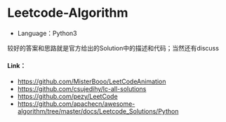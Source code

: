 # Leetcode-Algorithm

- Language：Python3

较好的答案和思路就是官方给出的Solution中的描述和代码；当然还有discuss

#### Link：

- https://github.com/MisterBooo/LeetCodeAnimation
- https://github.com/csujedihy/lc-all-solutions
- https://github.com/pezy/LeetCode
- https://github.com/apachecn/awesome-algorithm/tree/master/docs/Leetcode_Solutions/Python
